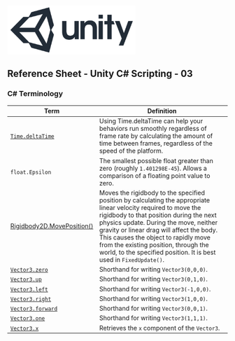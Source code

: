 

![unity logo](images/unity-logo-293w.png)

## Reference Sheet - Unity C# Scripting - 03



### C# Terminology

Term | Definition
--- | ---
[`Time.deltaTime`](https://unity3d.com/learn/tutorials/topics/scripting/delta-time?playlist=17117) | Using Time.deltaTime can help your behaviors run smoothly regardless of frame rate by calculating the amount of time between frames, regardless of the speed of the platform.
`float.Epsilon` | The smallest possible float greater than zero (roughly `1.401298E-45`). Allows a comparison of a floating point value to zero.
[Rigidbody2D.MovePosition()](https://docs.unity3d.com/ScriptReference/Rigidbody2D.MovePosition.html) | Moves the rigidbody to the specified position by calculating the appropriate linear velocity required to move the rigidbody to that position during the next physics update. During the move, neither gravity or linear drag will affect the body. This causes the object to rapidly move from the existing position, through the world, to the specified position. It is best used in `FixedUpdate()`.
[`Vector3.zero`](https://docs.unity3d.com/ScriptReference/Vector3.html) | Shorthand for writing `Vector3(0,0,0)`.
[`Vector3.up`](https://docs.unity3d.com/ScriptReference/Vector3.html) | Shorthand for writing `Vector3(0,1,0)`.
[`Vector3.left`](https://docs.unity3d.com/ScriptReference/Vector3.html) | Shorthand for writing `Vector3(-1,0,0)`.
[`Vector3.right`](https://docs.unity3d.com/ScriptReference/Vector3.html) | Shorthand for writing `Vector3(1,0,0)`.
[`Vector3.forward`](https://docs.unity3d.com/ScriptReference/Vector3.html) | Shorthand for writing `Vector3(0,0,1)`.
[`Vector3.one`](https://docs.unity3d.com/ScriptReference/Vector3.html) | Shorthand for writing `Vector3(1,1,1)`.
[`Vector3.x`](https://docs.unity3d.com/ScriptReference/Vector3.html) | Retrieves the `x` component of the `Vector3`.
